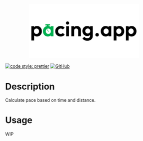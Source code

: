 <p align="center">
  <img width=70% height=auto src="https://github.com/marwanhawari/pacing.app/raw/main/assets/pacing.app_logo.png" alt="pacing.app logo"/>
</p>

[![code style: prettier](https://img.shields.io/badge/code_style-prettier-ff69b4.svg)](https://github.com/prettier/prettier)
[![GitHub](https://img.shields.io/github/license/marwanhawari/pacing.app?color=blue)](https://github.com/marwanhawari/pacing.app/blob/main/LICENSE)

# Description
Calculate pace based on time and distance.

# Usage
WIP